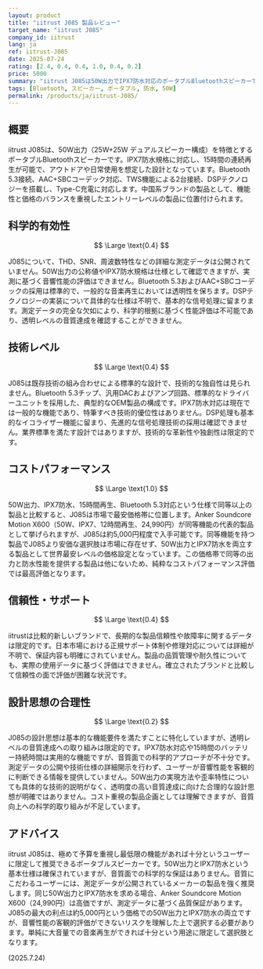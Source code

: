 ```yaml
---
layout: product
title: "iitrust J085 製品レビュー"
target_name: "iitrust J085"
company_id: iitrust
lang: ja
ref: iitrust-J085
date: 2025-07-24
rating: [2.4, 0.4, 0.4, 1.0, 0.4, 0.2]
price: 5000
summary: "iitrust J085は50W出力でIPX7防水対応のポータブルBluetoothスピーカーです。予算重視のユーザーには合理的な選択肢となりますが、技術的な先進性や詳細な測定データは期待できません。"
tags: [Bluetooth, スピーカー, ポータブル, 防水, 50W]
permalink: /products/ja/iitrust-J085/
---
```


## 概要

iitrust J085は、50W出力（25W+25W デュアルスピーカー構成）を特徴とするポータブルBluetoothスピーカーです。IPX7防水規格に対応し、15時間の連続再生が可能で、アウトドアや日常使用を想定した設計となっています。Bluetooth 5.3接続、AAC+SBCコーデック対応、TWS機能による2台接続、DSPテクノロジーを搭載し、Type-C充電に対応します。中国系ブランドの製品として、機能性と価格のバランスを重視したエントリーレベルの製品に位置付けられます。

## 科学的有効性

$$ \Large \text{0.4} $$

J085について、THD、SNR、周波数特性などの詳細な測定データは公開されていません。50W出力の公称値やIPX7防水規格は仕様として確認できますが、実測に基づく音響性能の評価はできません。Bluetooth 5.3およびAAC+SBCコーデックの採用は標準的で、一般的な音楽再生においては透明性を保ちます。DSPテクノロジーの実装について具体的な仕様は不明で、基本的な信号処理に留まります。測定データの完全な欠如により、科学的根拠に基づく性能評価は不可能であり、透明レベルの音質達成を確認することができません。

## 技術レベル

$$ \Large \text{0.4} $$

J085は既存技術の組み合わせによる標準的な設計で、技術的な独自性は見られません。Bluetooth 5.3チップ、汎用DACおよびアンプ回路、標準的なドライバーユニットを採用した、典型的なOEM製品の構成です。IPX7防水対応は現在では一般的な機能であり、特筆すべき技術的優位性はありません。DSP処理も基本的なイコライザー機能に留まり、先進的な信号処理技術の採用は確認できません。業界標準を満たす設計ではありますが、技術的な革新性や独創性は限定的です。

## コストパフォーマンス

$$ \Large \text{1.0} $$

50W出力、IPX7防水、15時間再生、Bluetooth 5.3対応という仕様で同等以上の製品と比較すると、J085は市場で最安価格帯に位置します。Anker Soundcore Motion X600（50W、IPX7、12時間再生、24,990円）が同等機能の代表的製品として挙げられますが、J085は約5,000円程度で入手可能です。同等機能を持つ製品でJ085より安価な選択肢は市場に存在せず、50W出力とIPX7防水を両立する製品として世界最安レベルの価格設定となっています。この価格帯で同等の出力と防水性能を提供する製品は他にないため、純粋なコストパフォーマンス評価では最高評価となります。

## 信頼性・サポート

$$ \Large \text{0.4} $$

iitrustは比較的新しいブランドで、長期的な製品信頼性や故障率に関するデータは限定的です。日本市場における正規サポート体制や修理対応については詳細が不明で、保証内容も明確にされていません。製品の品質管理や耐久性についても、実際の使用データに基づく評価はできません。確立されたブランドと比較して信頼性の面で評価が困難な状況です。

## 設計思想の合理性

$$ \Large \text{0.2} $$

J085の設計思想は基本的な機能要件を満たすことに特化していますが、透明レベルの音質達成への取り組みは限定的です。IPX7防水対応や15時間のバッテリー持続時間は実用的な機能ですが、音質面での科学的アプローチが不十分です。測定データの公開や技術仕様の詳細開示を行わず、ユーザーが音響性能を客観的に判断できる情報を提供していません。50W出力の実現方法や歪率特性についても具体的な技術的説明がなく、透明度の高い音質達成に向けた合理的な設計思想が明確ではありません。コスト重視の製品企画としては理解できますが、音質向上への科学的取り組みが不足しています。

## アドバイス

iitrust J085は、極めて予算を重視し最低限の機能があれば十分というユーザーに限定して推奨できるポータブルスピーカーです。50W出力とIPX7防水という基本仕様は確保されていますが、音質面での科学的な保証はありません。音質にこだわるユーザーには、測定データが公開されているメーカーの製品を強く推奨します。同じ50W出力とIPX7防水を求める場合、Anker Soundcore Motion X600（24,990円）は高価ですが、測定データに基づく品質保証があります。J085の最大の利点は約5,000円という価格での50W出力とIPX7防水の両立ですが、音響性能の客観的評価ができないリスクを理解した上で選択する必要があります。単純に大音量での音楽再生ができれば十分という用途に限定して選択肢となります。

(2025.7.24)